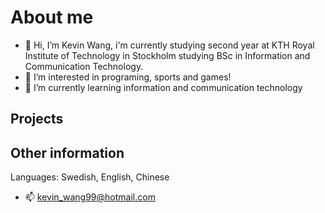 # About me

- 👋 Hi, I’m Kevin Wang, i'm currently studying second year at KTH Royal Institute of Technology in Stockholm studying BSc in Information and Communication Technology.
- 💞️ I’m interested in programing, sports and games!
- 🌱 I’m currently learning information and communication technology

## Projects 


## Other information
Languages: Swedish, English, Chinese
- 📫 kevin_wang99@hotmail.com




<!---
kyjwang/kyjwang is a ✨ special ✨ repository because its `README.md` (this file) appears on your GitHub profile.
You can click the Preview link to take a look at your changes.
--->
